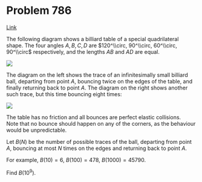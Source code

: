 # Problem 786

[Link](https://projecteuler.net/problem=786)

The following diagram shows a billiard table of a special quadrilateral shape. The four angles $A, B, C, D$ are $120^\\circ, 90^\\circ, 60^\\circ, 90^\\circ$ respectively, and the lengths $AB$ and $AD$ are equal. 

![](resources/images/0786_billiard_shape.jpg?1678992055) 

The diagram on the left shows the trace of an infinitesimally small billiard ball, departing from point $A$, bouncing twice on the edges of the table, and finally returning back to point $A$. The diagram on the right shows another such trace, but this time bouncing eight times: 

![](resources/images/0786_billiard_traces.jpg?1678992055) 

The table has no friction and all bounces are perfect elastic collisions.  
Note that no bounce should happen on any of the corners, as the behaviour would be unpredictable. 

Let $B(N)$ be the number of possible traces of the ball, departing from point $A$, bouncing at most $N$ times on the edges and returning back to point $A$. 

For example, $B(10) = 6$, $B(100) = 478$, $B(1000) = 45790$. 

Find $B(10^9)$.
